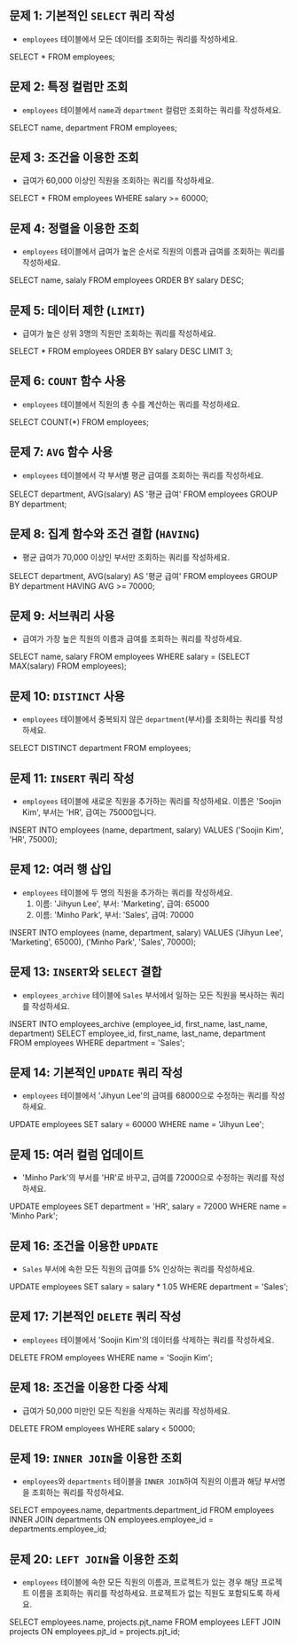 ## 문제 1: 기본적인 `SELECT` 쿼리 작성

- `employees` 테이블에서 모든 데이터를 조회하는 쿼리를 작성하세요.

SELECT \* FROM employees;

## 문제 2: 특정 컬럼만 조회

- `employees` 테이블에서 `name`과 `department` 컬럼만 조회하는 쿼리를 작성하세요.

SELECT name, department FROM employees;

## 문제 3: 조건을 이용한 조회

- 급여가 60,000 이상인 직원을 조회하는 쿼리를 작성하세요.

SELECT \* FROM employees WHERE salary >= 60000;

## 문제 4: 정렬을 이용한 조회

- `employees` 테이블에서 급여가 높은 순서로 직원의 이름과 급여를 조회하는 쿼리를 작성하세요.

SELECT name, salaly FROM employees ORDER BY salary DESC;

## 문제 5: 데이터 제한 (`LIMIT`)

- 급여가 높은 상위 3명의 직원만 조회하는 쿼리를 작성하세요.

SELECT \* FROM employees ORDER BY salary DESC LIMIT 3;

## 문제 6: `COUNT` 함수 사용

- `employees` 테이블에서 직원의 총 수를 계산하는 쿼리를 작성하세요.

SELECT COUNT(\*)
FROM employees;

## 문제 7: `AVG` 함수 사용

- `employees` 테이블에서 각 부서별 평균 급여를 조회하는 쿼리를 작성하세요.

SELECT department, AVG(salary) AS '평균 급여' FROM employees GROUP BY department;

## 문제 8: 집계 함수와 조건 결합 (`HAVING`)

- 평균 급여가 70,000 이상인 부서만 조회하는 쿼리를 작성하세요.

SELECT department, AVG(salary) AS '평균 급여'
FROM employees
GROUP BY department
HAVING AVG >= 70000;

## 문제 9: 서브쿼리 사용

- 급여가 가장 높은 직원의 이름과 급여를 조회하는 쿼리를 작성하세요.

SELECT name, salary FROM employees WHERE salary = (SELECT MAX(salary) FROM employees);

## 문제 10: `DISTINCT` 사용

- `employees` 테이블에서 중복되지 않은 `department`(부서)를 조회하는 쿼리를 작성하세요.

SELECT DISTINCT department FROM employees;

## 문제 11: `INSERT` 쿼리 작성

- `employees` 테이블에 새로운 직원을 추가하는 쿼리를 작성하세요. 이름은 'Soojin Kim', 부서는 'HR', 급여는 75000입니다.

INSERT INTO employees (name, department, salary) VALUES ('Soojin Kim', 'HR', 75000);

## 문제 12: 여러 행 삽입

- `employees` 테이블에 두 명의 직원을 추가하는 쿼리를 작성하세요.
  1. 이름: 'Jihyun Lee', 부서: 'Marketing', 급여: 65000
  2. 이름: 'Minho Park', 부서: 'Sales', 급여: 70000

INSERT INTO employees (name, department, salary) VALUES
('Jihyun Lee', 'Marketing', 65000),
('Minho Park', 'Sales', 70000);

## 문제 13: `INSERT`와 `SELECT` 결합

- `employees_archive` 테이블에 `Sales` 부서에서 일하는 모든 직원을 복사하는 쿼리를 작성하세요.

INSERT INTO employees_archive (employee_id, first_name, last_name, department)
SELECT employee_id, first_name, last_name, department
FROM employees
WHERE department = 'Sales';

## 문제 14: 기본적인 `UPDATE` 쿼리 작성

- `employees` 테이블에서 'Jihyun Lee'의 급여를 68000으로 수정하는 쿼리를 작성하세요.

UPDATE employees SET salary = 60000 WHERE name = 'Jihyun Lee';

## 문제 15: 여러 컬럼 업데이트

- 'Minho Park'의 부서를 'HR'로 바꾸고, 급여를 72000으로 수정하는 쿼리를 작성하세요.

UPDATE employees SET department = 'HR', salary = 72000 WHERE name = 'Minho Park';

## 문제 16: 조건을 이용한 `UPDATE`

- `Sales` 부서에 속한 모든 직원의 급여를 5% 인상하는 쿼리를 작성하세요.

UPDATE employees SET salary = salary \* 1.05 WHERE department = 'Sales';

## 문제 17: 기본적인 `DELETE` 쿼리 작성

- `employees` 테이블에서 'Soojin Kim'의 데이터를 삭제하는 쿼리를 작성하세요.

DELETE FROM employees WHERE name = 'Soojin Kim';

## 문제 18: 조건을 이용한 다중 삭제

- 급여가 50,000 미만인 모든 직원을 삭제하는 쿼리를 작성하세요.

DELETE FROM employees WHERE salary < 50000;

## 문제 19: `INNER JOIN`을 이용한 조회

- `employees`와 `departments` 테이블을 `INNER JOIN`하여 직원의 이름과 해당 부서명을 조회하는 쿼리를 작성하세요.

SELECT empoyees.name, departments.department_id
FROM employees
INNER JOIN departments
ON employees.employee_id = departments.employee_id;

## 문제 20: `LEFT JOIN`을 이용한 조회

- `employees` 테이블에 속한 모든 직원의 이름과, 프로젝트가 있는 경우 해당 프로젝트 이름을 조회하는 쿼리를 작성하세요. 프로젝트가 없는 직원도 포함되도록 하세요.

SELECT employees.name, projects.pjt_name
FROM employees
LEFT JOIN projects
ON employees.pjt_id = projects.pjt_id;
